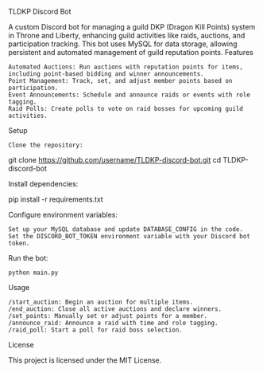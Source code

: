 TLDKP Discord Bot

A custom Discord bot for managing a guild DKP (Dragon Kill Points) system in Throne and Liberty, enhancing guild activities like raids, auctions, and participation tracking. This bot uses MySQL for data storage, allowing persistent and automated management of guild reputation points.
Features

    Automated Auctions: Run auctions with reputation points for items, including point-based bidding and winner announcements.
    Point Management: Track, set, and adjust member points based on participation.
    Event Announcements: Schedule and announce raids or events with role tagging.
    Raid Polls: Create polls to vote on raid bosses for upcoming guild activities.

Setup

    Clone the repository:

git clone https://github.com/username/TLDKP-discord-bot.git
cd TLDKP-discord-bot

Install dependencies:

pip install -r requirements.txt

Configure environment variables:

    Set up your MySQL database and update DATABASE_CONFIG in the code.
    Set the DISCORD_BOT_TOKEN environment variable with your Discord bot token.

Run the bot:

    python main.py

Usage

    /start_auction: Begin an auction for multiple items.
    /end_auction: Close all active auctions and declare winners.
    /set_points: Manually set or adjust points for a member.
    /announce_raid: Announce a raid with time and role tagging.
    /raid_poll: Start a poll for raid boss selection.

License

This project is licensed under the MIT License.
